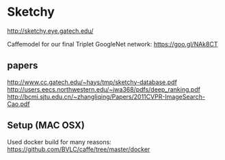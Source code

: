 # Sketchy
http://sketchy.eye.gatech.edu/


Caffemodel for our final Triplet GoogleNet network: https://goo.gl/NAk8CT

## papers
http://www.cc.gatech.edu/~hays/tmp/sketchy-database.pdf
http://users.eecs.northwestern.edu/~jwa368/pdfs/deep_ranking.pdf
http://bcmi.sjtu.edu.cn/~zhangliqing/Papers/2011CVPR-ImageSearch-Cao.pdf


## Setup (MAC OSX)
Used docker build for many reasons: https://github.com/BVLC/caffe/tree/master/docker


